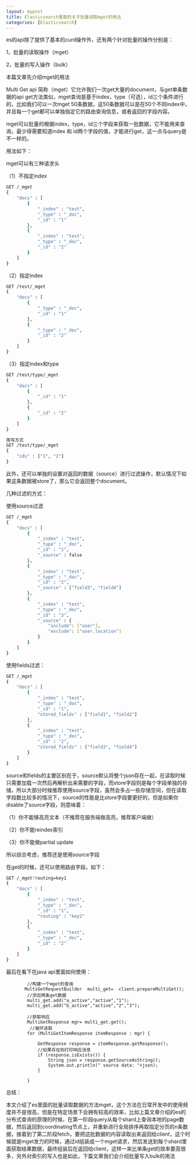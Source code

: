 ```yaml
---
layout: mypost
title: Elasticsearch里面的关于批量读取mget的用法
categories: [Elasticsearch]
---
```


es的api除了提供了基本的curd操作外，还有两个针对批量的操作分别是：

1，批量的读取操作（mget）

2，批量的写入操作（bulk）


本篇文章先介绍mget的用法



Multi Get api 简称（mget）它允许我们一次get大量的document，与get单条数据的api get方法类似，mget查询是基于index，type（可选），id三个条件进行的，比如我们可以一次mget 50条数据，这50条数据可以是在50个不同index中，并且每一个get都可以单独指定它的路由查询信息，或者返回的字段内容。


mget可以批量的根据index，type，id三个字段来获取一批数据，它不能用来查询，最少得需要知道index 和 id两个字段的值，才能进行get，这一点与query是不一样的。


用法如下： 

mget可以有三种请求头 

（1）不指定index 
````sh
GET /_mget 
{
    "docs" : [
        {
            "_index" : "test",
            "_type" : "_doc",
            "_id" : "1"
        },
        {
            "_index" : "test",
            "_type" : "_doc",
            "_id" : "2"
        }
    ]
}
````

（2）指定index

````sh
GET /test/_mget
{
    "docs" : [
        {
            "_type" : "_doc",
            "_id" : "1"
        },
        {
            "_type" : "_doc",
            "_id" : "2"
        }
    ]
}
````

（3）指定index和type

````sh
GET /test/type/_mget
{
    "docs" : [
        {
            "_id" : "1"
        },
        {
            "_id" : "2"
        }
    ]
}

简写方式
GET /test/type/_mget
{
    "ids" : ["1", "2"]
}
````

此外，还可以单独的设置对返回的数据（source）进行过滤操作，默认情况下如果这条数据被store了，那么它会返回整个document。

几种过滤的方式：

使用source过滤
````sh
GET /_mget
{
    "docs" : [
        {
            "_index" : "test",
            "_type" : "_doc",
            "_id" : "1",
            "_source" : false
        },
        {
            "_index" : "test",
            "_type" : "_doc",
            "_id" : "2",
            "_source" : ["field3", "field4"]
        },
        {
            "_index" : "test",
            "_type" : "_doc",
            "_id" : "3",
            "_source" : {
                "include": ["user"],
                "exclude": ["user.location"]
            }
        }
    ]
}

````

使用fields过滤：

````sh
GET /_mget
{
    "docs" : [
        {
            "_index" : "test",
            "_type" : "_doc",
            "_id" : "1",
            "stored_fields" : ["field1", "field2"]
        },
        {
            "_index" : "test",
            "_type" : "_doc",
            "_id" : "2",
            "stored_fields" : ["field3", "field4"]
        }
    ]
}
````

source和fields的主要区别在于，source默认将整个json存在一起，在读取时候只需要加载一次然后再解析出来需要的字段，而store字段则是每个字段单独的存储，所以大部分时候推荐使用source字段，虽然会多占一些存储空间，但在读取字段数比较多的情况下，source的性能是比store字段要更好的，但是如果你disable了source字段，则意味着：

（1）你不能够高亮文本（不推荐在服务端做高亮，推荐客户端做）

（2）你不能reindex索引

（3）你不能做partial update

所以综合考虑，推荐还是使用source字段

在get的时候，还可以使用路由字段，如下：
````sh
GET /_mget?routing=key1
{
    "docs" : [
        {
            "_index" : "test",
            "_type" : "_doc",
            "_id" : "1",
            "routing" : "key2"
        },
        {
            "_index" : "test",
            "_type" : "_doc",
            "_id" : "2"
        }
    ]
}
````


最后在看下在java api里面如何使用：


````
        //构建一个mget的查询
       MultiGetRequestBuilder  multi_get=  client.prepareMultiGet();
        //添加两条get数据
        multi_get.add("a_active","active","1");
        multi_get.add("b_active","active","2","3");

        //获取响应
        MultiGetResponse mgr= multi_get.get();
         //循环读取
        for (MultiGetItemResponse itemResponse : mgr) {

            GetResponse response = itemResponse.getResponse();
            //如果存在则打印响应消息
            if (response.isExists()) {
                String json = response.getSourceAsString();
                System.out.println(" source data: "+json);
            }

        }
````




总结：


本文介绍了es里面的批量读取数据的方法mget，这个方法在日常开发中的使用频度并不是很高，但是在特定场景下会拥有较高的效率，比如上篇文章介绍的es的分布式查询的原理的时候，在第一阶段query从每个shard上查询本地的page数据，然后返回到coordinating节点上，并重新进行全局排序再取指定分页的n条数据，接着到了第二阶段fetch，要把这批数据的内容读取出来返回给client，这个时候就是mget发力的时候，通过id组装成一个mget请求，然后发送到每个shard里面获取结果数据，最终组装后在返回给client，这样一来比单条get的效率要高很多，另外对索引的写入也是如此，下篇文章我们会介绍批量写入bulk的用法



